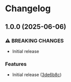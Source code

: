 # Changelog

## 1.0.0 (2025-06-06)


### ⚠ BREAKING CHANGES

* Initial release

### Features

* Initial release ([3de6b8c](https://github.com/Sleavely/factorio-rcon-prometheus-exporter/commit/3de6b8c35cc5b55063d3f004c9db91a1c57938e8))
